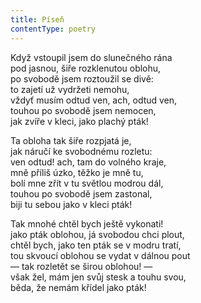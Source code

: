```yaml
---
title: Píseň
contentType: poetry
---
```


<section>

Když vstoupil jsem do slunečného rána  
pod jasnou, šiře rozklenutou oblohu,  
po svobodě jsem roztoužil se divě:  
to zajetí už vydržeti nemohu,  
vždyť musím odtud ven, ach, odtud ven,  
touhou po svobodě jsem nemocen,  
jak zvíře v kleci, jako plachý pták!

Ta obloha tak šiře rozpjatá je,  
jak náručí ke svobodnému rozletu:  
ven odtud! ach, tam do volného kraje,  
mně příliš úzko, těžko je mně tu,  
bolí mne zřít v tu světlou modrou dál,  
touhou po svobodě jsem zastonal,  
biji tu sebou jako v kleci pták!

Tak mnohé chtěl bych ještě vykonati!  
jako pták oblohou, já svobodou chci plout,  
chtěl bych, jako ten pták se v modru tratí,  
tou skvoucí oblohou se vydat v dálnou pout  
— tak rozletět se širou oblohou! —  
však žel, mám jen svůj stesk a touhu svou,  
běda, že nemám křídel jako pták!

</section>

